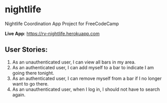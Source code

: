 # nightlife
Nightlife Coordination App Project for FreeCodeCamp

**Live App**: https://rv-nightlife.herokuapp.com

## User Stories:
1. As an unauthenticated user, I can view all bars in my area.
2. As an authenticated user, I can add myself to a bar to indicate I am going there tonight.
3. As an authenticated user, I can remove myself from a bar if I no longer want to go there.
4. As an unauthenticated user, when I log in, I should not have to search again.
